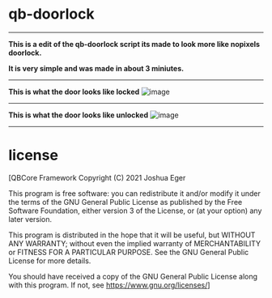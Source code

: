 # qb-doorlock
--------------------------------------------------------------------------
**This is a edit of the qb-doorlock script its made to look more like nopixels doorlock.**  

**It is very simple and was made in about 3 miniutes.**

--------------------------------------------------------------------------

**This is what the door looks like locked**
![image](https://user-images.githubusercontent.com/81651125/165208585-fa6c055e-c2a0-4d99-a469-e371c9919651.png)

--------------------------------------------------------------------------

**This is what the door looks like unlocked**
![image](https://user-images.githubusercontent.com/81651125/165208711-5e57bf5a-db33-4bc9-b511-6220955f4021.png)

--------------------------------------------------------------------------
# license 
[QBCore Framework
Copyright (C) 2021 Joshua Eger

This program is free software: you can redistribute it and/or modify
it under the terms of the GNU General Public License as published by
the Free Software Foundation, either version 3 of the License, or
(at your option) any later version.

This program is distributed in the hope that it will be useful,
but WITHOUT ANY WARRANTY; without even the implied warranty of
MERCHANTABILITY or FITNESS FOR A PARTICULAR PURPOSE.  See the
GNU General Public License for more details.

You should have received a copy of the GNU General Public License
along with this program.  If not, see <https://www.gnu.org/licenses/>]
